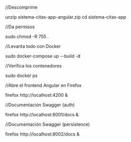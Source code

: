 //Descomprime

unzip sistema-citas-app-angular.zip
cd sistema-citas-app

//Da permisos

sudo chmod -R 755 .

//Levanta todo con Docker

sudo docker-compose up --build -d

//Verifica los contenedores

sudo docker ps

//Abre el frontend Angular en Firefox

firefox http://localhost:4200 &

//Documentación Swagger (auth)

firefox http://localhost:8001/docs &

//Documentación Swagger (persistence)

firefox http://localhost:8002/docs &
